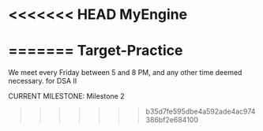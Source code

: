 <<<<<<< HEAD
MyEngine
========
=======
Target-Practice
===============
We meet every Friday between 5 and 8 PM, and any other time deemed necessary.
for DSA II

CURRENT MILESTONE: Milestone 2
>>>>>>> b35d7fe595dbe4a592ade4ac974386bf2e684100
